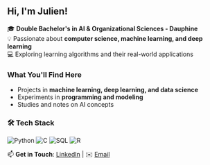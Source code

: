 ## Hi, I'm Julien!  

🎓 **Double Bachelor's in AI & Organizational Sciences - Dauphine**  
💡 Passionate about **computer science, machine learning, and deep learning**  
💻 Exploring learning algorithms and their real-world applications  

###  What You'll Find Here  
-  Projects in **machine learning, deep learning, and data science**  
- Experiments in **programming and modeling**  
- Studies and notes on AI concepts

### 🛠️ Tech Stack

![Python](https://img.shields.io/badge/Python-3776AB?style=for-the-badge&logo=python&logoColor=white)
![C](https://img.shields.io/badge/C-00599C?style=for-the-badge&logo=c&logoColor=white)
![SQL](https://img.shields.io/badge/SQL-4479A1?style=for-the-badge&logo=postgresql&logoColor=white)
![R](https://img.shields.io/badge/R-276DC3?style=for-the-badge&logo=r&logoColor=white)


📫 **Get in Touch**: 
[LinkedIn](https://www.linkedin.com/in/julien-bernardi-746140252/) | ✉️ [Email](mailto:julien.bernardi-pellegrino@dauphine.eu)
